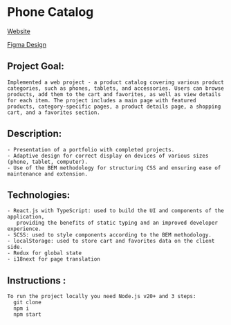 # Phone Catalog

 [Website](https://antonshtef.github.io/phone_catalog/)
 
 [Figma Design](https://www.figma.com/design/T5ttF21UnT6RRmCQQaZc6L/Phone-catalog-(V2)-Original?node-id=0-1&p=f&t=oyLMRVkK1XlqZxlh-0)

 ## Project Goal:
    Implemented a web project - a product catalog covering various product categories, such as phones, tablets, and accessories. Users can browse products, add them to the cart and favorites, as well as view details for each item. The project includes a main page with featured products, category-specific pages, a product details page, a shopping cart, and a favorites section.

 ## Description:
    - Presentation of a portfolio with completed projects.
    - Adaptive design for correct display on devices of various sizes (phone, tablet, computer).
    - Use of the BEM methodology for structuring CSS and ensuring ease of maintenance and extension.

 ## Technologies:
    - React.js with TypeScript: used to build the UI and components of the application,
       providing the benefits of static typing and an improved developer experience.
    - SCSS: used to style components according to the BEM methodology.
    - localStorage: used to store cart and favorites data on the client side.
    - Redux for global state
    - i18next for page translation

## Instructions :
    To run the project locally you need Node.js v20+ and 3 steps:
      git clone
      npm i
      npm start
